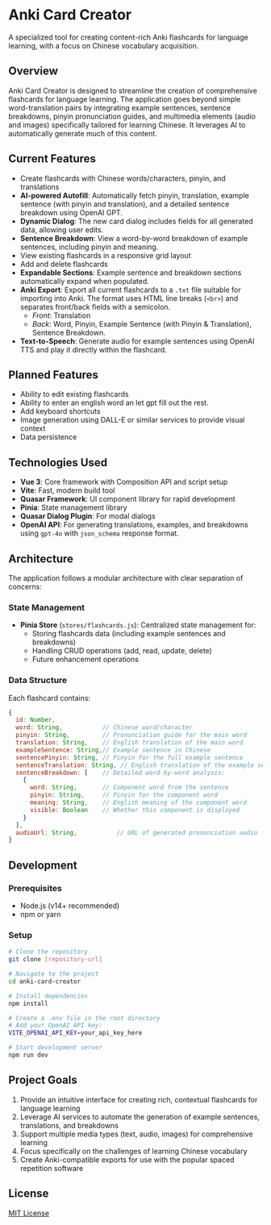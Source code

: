 # Anki Card Creator

A specialized tool for creating content-rich Anki flashcards for language learning, with a focus on Chinese vocabulary acquisition.

## Overview

Anki Card Creator is designed to streamline the creation of comprehensive flashcards for language learning. The application goes beyond simple word-translation pairs by integrating example sentences, sentence breakdowns, pinyin pronunciation guides, and multimedia elements (audio and images) specifically tailored for learning Chinese. It leverages AI to automatically generate much of this content.

## Current Features

- Create flashcards with Chinese words/characters, pinyin, and translations
- **AI-powered Autofill**: Automatically fetch pinyin, translation, example sentence (with pinyin and translation), and a detailed sentence breakdown using OpenAI GPT.
- **Dynamic Dialog**: The new card dialog includes fields for all generated data, allowing user edits.
- **Sentence Breakdown**: View a word-by-word breakdown of example sentences, including pinyin and meaning.
- View existing flashcards in a responsive grid layout
- Add and delete flashcards
- **Expandable Sections**: Example sentence and breakdown sections automatically expand when populated.
- **Anki Export**: Export all current flashcards to a `.txt` file suitable for importing into Anki. The format uses HTML line breaks (`<br>`) and separates front/back fields with a semicolon.
  - _Front_: Translation
  - _Back_: Word, Pinyin, Example Sentence (with Pinyin & Translation), Sentence Breakdown.
- **Text-to-Speech**: Generate audio for example sentences using OpenAI TTS and play it directly within the flashcard.

## Planned Features

- Ability to edit existing flashcards
- Ability to enter an english word an let gpt fill out the rest.
- Add keyboard shortcuts
- Image generation using DALL-E or similar services to provide visual context
- Data persistence

## Technologies Used

- **Vue 3**: Core framework with Composition API and script setup
- **Vite**: Fast, modern build tool
- **Quasar Framework**: UI component library for rapid development
- **Pinia**: State management library
- **Quasar Dialog Plugin**: For modal dialogs
- **OpenAI API**: For generating translations, examples, and breakdowns using `gpt-4o` with `json_schema` response format.

## Architecture

The application follows a modular architecture with clear separation of concerns:

### State Management

- **Pinia Store** (`stores/flashcards.js`): Centralized state management for:
  - Storing flashcards data (including example sentences and breakdowns)
  - Handling CRUD operations (add, read, update, delete)
  - Future enhancement operations

### Data Structure

Each flashcard contains:

```javascript
{
  id: Number,
  word: String,           // Chinese word/character
  pinyin: String,         // Pronunciation guide for the main word
  translation: String,    // English translation of the main word
  exampleSentence: String,// Example sentence in Chinese
  sentencePinyin: String, // Pinyin for the full example sentence
  sentenceTranslation: String, // English translation of the example sentence
  sentenceBreakdown: [    // Detailed word-by-word analysis:
    {
      word: String,       // Component word from the sentence
      pinyin: String,     // Pinyin for the component word
      meaning: String,    // English meaning of the component word
      visible: Boolean    // Whether this component is displayed
    }
  ],
  audioUrl: String,           // URL of generated pronunciation audio for the example sentence
}
```

## Development

### Prerequisites

- Node.js (v14+ recommended)
- npm or yarn

### Setup

```bash
# Clone the repository
git clone [repository-url]

# Navigate to the project
cd anki-card-creator

# Install dependencies
npm install

# Create a .env file in the root directory
# Add your OpenAI API key:
VITE_OPENAI_API_KEY=your_api_key_here

# Start development server
npm run dev
```

## Project Goals

1. Provide an intuitive interface for creating rich, contextual flashcards for language learning
2. Leverage AI services to automate the generation of example sentences, translations, and breakdowns
3. Support multiple media types (text, audio, images) for comprehensive learning
4. Focus specifically on the challenges of learning Chinese vocabulary
5. Create Anki-compatible exports for use with the popular spaced repetition software

## License

[MIT License](LICENSE)
